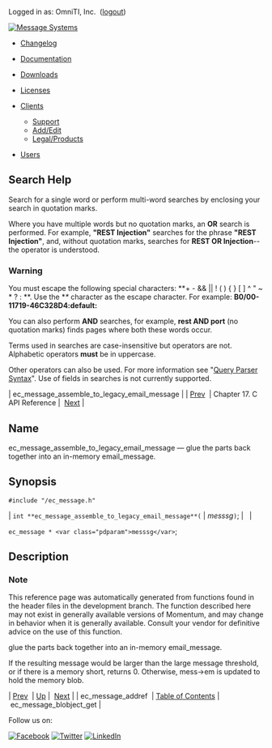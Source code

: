 Logged in as: OmniTI, Inc.  ([logout](https://support.messagesystems.com/logout.php))

[![Message Systems](https://support.messagesystems.com/images/ms-white205.png)](https://support.messagesystems.com/start.php) 

*   [Changelog](https://support.messagesystems.com/start.php?show=changelog)
*   [Documentation](https://support.messagesystems.com/docs/)
*   [Downloads](https://support.messagesystems.com/start.php)

*   [Licenses](https://support.messagesystems.com/license_summary.php)
*   <a href="">Clients</a>
    *   [Support](https://support.messagesystems.com/cs.php)
    *   [Add/Edit](https://support.messagesystems.com/edit_client.php)
    *   [Legal/Products](https://support.messagesystems.com/edit_products.php)
*   [Users](https://support.messagesystems.com/edit_customer.php)

## Search Help

Search for a single word or perform multi-word searches by enclosing your search in quotation marks.

Where you have multiple words but no quotation marks, an **OR** search is performed. For example, **"REST Injection"** searches for the phrase **"REST Injection"**, and, without quotation marks, searches for **REST OR Injection**--the operator is understood.

### Warning

You must escape the following special characters: **+ - && || ! ( ) { } [ ] ^ " ~ * ? : \**. Use the **\** character as the escape character. For example: **B0/00-11719-46C328D4\:default\:**

You can also perform **AND** searches, for example, **rest AND port** (no quotation marks) finds pages where both these words occur.

Terms used in searches are case-insensitive but operators are not. Alphabetic operators **must** be in uppercase.

Other operators can also be used. For more information see "[Query Parser Syntax](https://lucene.apache.org/core/old_versioned_docs/versions/3_0_0/queryparsersyntax.html)". Use of fields in searches is not currently supported.

| ec_message_assemble_to_legacy_email_message |
| [Prev](extending.C.genref.ec_message_addref.php)  | Chapter 17. C API Reference |  [Next](extending.C.genref.ec_message_blobject_get.php) |

<a name="extending.C.genref.ec_message_assemble_to_legacy_email_message"></a>
## Name

ec_message_assemble_to_legacy_email_message — glue the parts back together into an in-memory email_message.

## Synopsis

`#include "/ec_message.h"`

| `int **ec_message_assemble_to_legacy_email_message**(` | <var class="pdparam">messsg</var>`)`; |   |

`ec_message * <var class="pdparam">messsg</var>`;<a name="idp18869520"></a>
## Description

### Note

This reference page was automatically generated from functions found in the header files in the development branch. The function described here may not exist in generally available versions of Momentum, and may change in behavior when it is generally available. Consult your vendor for definitive advice on the use of this function.

glue the parts back together into an in-memory email_message.

If the resulting message would be larger than the large message threshold, or if there is a memory short, returns 0\. Otherwise, mess->em is updated to hold the memory blob.

| [Prev](extending.C.genref.ec_message_addref.php)  | [Up](extending.C.ref.php) |  [Next](extending.C.genref.ec_message_blobject_get.php) |
| ec_message_addref  | [Table of Contents](index.php) |  ec_message_blobject_get |

Follow us on:

[![Facebook](https://support.messagesystems.com/images/icon-facebook.png)](http://www.facebook.com/messagesystems) [![Twitter](https://support.messagesystems.com/images/icon-twitter.png)](http://twitter.com/#!/MessageSystems) [![LinkedIn](https://support.messagesystems.com/images/icon-linkedin.png)](http://www.linkedin.com/company/message-systems)